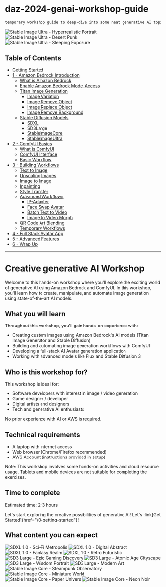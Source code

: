 # daz-2024-genai-workshop-guide
```bash
temporary workshop guide to deep-dive into some neat generative AI topics.
```
![Stable Image Ultra - Hyperrealistic Portrait](/static/bedrock/stability/gallery/ultra_hyper.jpeg) ![Stable Image Ultra - Desert Punk](/static/bedrock/stability/gallery/ultra_desert.jpeg) ![Stable Image Ultra - Sleeping Exposure](/static/bedrock/stability/gallery/ultra_exposure.jpeg)

## Table of Contents
- [Getting Started](0_getting_started/README.md)
- [1 - Amazon Bedrock Introduction](1_bedrock_introduction/README.md)
    - [What is Amazon Bedrock](1_bedrock_introduction/0_bedrock/README.md)
    - [Enable Amazon Bedrock Model Access](1_bedrock_introduction/1_model_access/README.md)
    - [Titan Image Generation](1_bedrock_introduction/2_image_generation/README.md)
        - [Image Variation](1_bedrock_introduction/2_image_generation/2_1_image_variation/README.md)
        - [Image Remove Object](1_bedrock_introduction/2_image_generation/2_2_image_remove_object/README.md)
        - [Image Replace Object](1_bedrock_introduction/2_image_generation/2_3_image_replace_object/README.md)
        - [Image Remove Background](1_bedrock_introduction/2_image_generation/2_4_image_remove_background/README.md)
    - [Stable Diffusion Models](1_bedrock_introduction/3_image_generation_sd/README.md)
        - [SDXL](1_bedrock_introduction/3_image_generation_sd/3_1_SDXL/README.md)
        - [SD3Large](1_bedrock_introduction/3_image_generation_sd/3_2_SD3Large/README.md)
        - [StableImageCore](1_bedrock_introduction/3_image_generation_sd/3_3_StableImageCore/README.md)
        - [StableImageUltra](1_bedrock_introduction/3_image_generation_sd/3_4_StableImageUltra/README.md)
- [2 - ComfyUI Basics](2_comfyui_basics/README.md)
    - [What is ComfyUI](2_comfyui_basics/0_comfyui/README.md)
    - [ComfyUI Interface](2_comfyui_basics/1_ui/README.md)
    - [Basic Workflow](2_comfyui_basics/2_basic_workflow/README.md)
- [3 - Building Workflows](3_building_workflows/README.md)
    - [Text to Image](3_building_workflows/0_text_to_image/README.md)
    - [Upscaling Images](3_building_workflows/1_upscaling_images/README.md)
    - [Image to Image](3_building_workflows/2_image_to_image/README.md)
    - [Inpainting](3_building_workflows/3_inpainting/README.md)
    - [Style Transfer](3_building_workflows/4_style_transfer/README.md)
    - [Advanced Workflows](3_building_workflows/5_advanced_workflows/README.md)
        - [IP-Adapter](3_building_workflows/5_advanced_workflows/0_ipadapter/README.md)
        - [Face Swap Avatar](3_building_workflows/5_advanced_workflows/1_faceswap_avatar/README.md)
        - [Batch Text to Video](3_building_workflows/5_advanced_workflows/2_batch_text_to_video/README.md)
        - [Image to Video Morph](3_building_workflows/5_advanced_workflows/3_image_to_video_morph/README.md)
    - [QR Code Art Blending](3_building_workflows/5_qrcode_art_blending/README.md)
    - [Temporary Workflows](3_building_workflows/5_tmp_workflows/README.md)
- [4 - Full Stack Avatar App](4_full_stack_avatar_app/README.md)
- [5 - Advanced Features](5_advanced_features/README.md)
- [6 - Wrap Up](6_wrap_up/README.md)
  

---

# Creative generative AI Workshop

Welcome to this hands-on workshop where you'll explore the exciting world of generative AI using Amazon Bedrock and ComfyUI. In this workshop, you'll learn how to create, manipulate, and automate image generation using state-of-the-art AI models.

## What you will learn

Throughout this workshop, you'll gain hands-on experience with:
- Creating custom images using Amazon Bedrock's AI models (Titan Image Generator and Stable Diffusion)
- Building and automating image generation workflows with ComfyUI
- Developing a full-stack AI Avatar generation application
- Working with advanced models like Flux and Stable Diffusion 3

## Who is this workshop for?

This workshop is ideal for:
- Software developers with interest in image / video generation
- Game designer / developer
- Digital artists and designers
- Tech and generative AI enthusiasts

No prior experience with AI or AWS is required.

## Technical requirements

- A laptop with internet access
- Web browser (Chrome/Firefox recommended)
- AWS Account (instructions provided in setup)

Note: This workshop involves some hands-on activities and cloud resource usage. Tablets and mobile devices are not suitable for completing the exercises.

## Time to complete

Estimated time: 2-3 hours

Let's start exploring the creative possibilities of generative AI! Let's :link[Get Started]{href="/0-getting-started"}!


## What content you can expect

![SDXL 1.0 - Sci-Fi Metropolis](/static/bedrock/stability/gallery/sdxl_scifi-metropolis.png) ![SDXL 1.0 - Digital Abstract](/static/bedrock/stability/gallery/sdxl_digital_abstract.png) ![SDXL 1.0 - Fantasy Realm](/static/bedrock/stability/gallery/sdxl_fantasy_realm.png) ![SDXL 1.0 - Retro Futuristic](/static/bedrock/stability/gallery/sdxl_retro_futuristic.png) ![SD3 Large - Epic Gaming Discovery](/static/bedrock/stability/gallery/sd3_epic_fantasy.jpeg) ![SD3 Large - Atomic Age Cityscape](/static/bedrock/stability/gallery/sd3_atomic_age.jpeg) ![SD3 Large - Wisdom Portrait](/static/bedrock/stability/gallery/sd3_wisdom_portrait.jpeg) ![SD3 Large - Modern Art](/static/bedrock/stability/gallery/sd3_modern_art.jpeg) ![Stable Image Core - Steampunk Observatory](/static/bedrock/stability/gallery/core_steampunk.jpeg) ![Stable Image Core - Miniature World](/static/bedrock/stability/gallery/core_mini.jpeg) ![Stable Image Core - Paper Univers](/static/bedrock/stability/gallery/core_paper.jpeg) ![Stable Image Core - Neon Noir](/static/bedrock/stability/gallery/core_neon.jpeg)  
